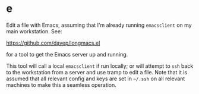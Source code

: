 # e

Edit a file with Emacs, assuming that I'm already running `emacsclient` on
my main workstation. See:

https://github.com/davep/longmacs.el

for a tool to get the Emacs server up and running.

This tool will call a local `emacsclient` if run locally; or will attempt to
`ssh` back to the workstation from a server and use tramp to edit a file.
Note that it is assumed that all relevant config and keys are set in
`~/.ssh` on all relevant machines to make this a seamless operation.

[//]: # (README.md ends here)
